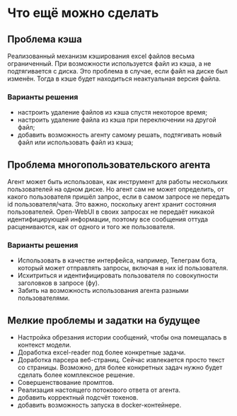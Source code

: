 # Что ещё можно сделать

## Проблема кэша

Реализованный механизм кэширования excel файлов весьма ограниченный. При возможности используется файл из кэша, а не подтягивается с диска. Это проблема в случае, если файл на диске был изменён. Тогда в кэше будет находиться неактуальная версия файла.

### Варианты решения

- настроить удаление файлов из кэша спустя некоторое время;
- настроить удаление файла из кэша при переключении на другой файл;
- добавить возможность агенту самому решать, подтягивать новый файл или использовать файл из кэша;

## Проблема многопользовательского агента

Агент может быть использован, как инструмент для работы нескольких пользователей на одном диске.
Но агент сам не может определить, от какого пользователя пришёл запрос, если в самом запросе не передать id пользователя/чата.
Это важно, поскольку агент хранит состояния пользователей.
Open-WebUI в своих запросах не передаёт никакой идентифицирующей информации, поэтому все сообщения оттуда расцениваются, как от одного и того же пользователя.

### Варианты решения

- Использовать в качестве интерфейса, например, Телеграм бота, который может отправлять запросы, включая в них id пользователя.
- Исхитриться и идентифицировать пользователя по совокупности заголовков в запросе (фу).
- Забить на возможность использования агента разными пользователями.

## Мелкие проблемы и задатки на будущее

- Настройка обрезания истории сообщений, чтобы она помещалась в контекст модели.
- Доработка excel-reader под более конкретные задачи.
- Доработка парсера веб-страниц. Сейчас извлекается просто текст со страницы. Возможно, для более конкретных задач нужно будет сделать более комплексное решение.
- Совершенствование промптов.
- Реализация настоящего потокового ответа от агента.
- добавить корректный подсчёт токенов.
- добавить возможность запуска в docker-контейнере.
